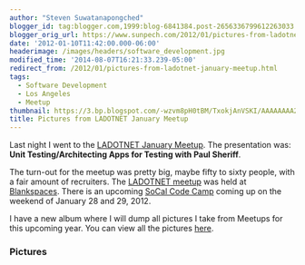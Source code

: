 ```yaml
---
author: "Steven Suwatanapongched"
blogger_id: tag:blogger.com,1999:blog-6841384.post-2656336799612263033
blogger_orig_url: https://www.sunpech.com/2012/01/pictures-from-ladotnet-january-meetup.html
date: '2012-01-10T11:42:00.000-06:00'
headerimage: /images/headers/software_development.jpg
modified_time: '2014-08-07T16:21:33.239-05:00'
redirect_from: /2012/01/pictures-from-ladotnet-january-meetup.html
tags:
  - Software Development
  - Los Angeles
  - Meetup
thumbnail: https://3.bp.blogspot.com/-wzvm8pH0tBM/TxokjAnVSKI/AAAAAAAA2zU/l-BMG3ZCH34/s800/2012-01-09+at+18-34-30.jpg
title: Pictures from LADOTNET January Meetup
---
```



Last night I went to the <a href="https://www.ladotnet.org/events/44238462/?eventId=44238462&amp;action=detail">LADOTNET January Meetup</a>. The presentation was: <b>Unit Testing/Architecting Apps for Testing with Paul Sheriff</b>.

The turn-out for the meetup was pretty big, maybe fifty to sixty people, with a fair amount of recruiters. The <a href="https://www.ladotnet.org/">LADOTNET meetup</a> was held at <a href="https://www.blankspaces.com/">Blankspaces</a>. There is an upcoming <a href="https://www.socalcodecamp.com/">SoCal Code Camp</a> coming up on the weekend of January 28 and 29, 2012.

I have a new album where I will dump all pictures I take from Meetups for this upcoming year. You can view all the pictures <a href="https://picasaweb.google.com/sunpech/2012Meetups?authuser=0&amp;feat=directlink">here</a>.

### Pictures

<a href="https://3.bp.blogspot.com/-wzvm8pH0tBM/TxokjAnVSKI/AAAAAAAA2zU/l-BMG3ZCH34/s800/2012-01-09+at+18-34-30.jpg" alt=""><img   border="0"  src="https://3.bp.blogspot.com/-wzvm8pH0tBM/TxokjAnVSKI/AAAAAAAA2zU/l-BMG3ZCH34/s800/2012-01-09+at+18-34-30.jpg" alt=""  /></a>

<a href="https://3.bp.blogspot.com/-u0QVBneyjV4/Txokj0cFTCI/AAAAAAAA2zc/-vnr085As5E/s800/2012-01-09+at+18-34-44.jpg" alt=""><img   border="0"  src="https://3.bp.blogspot.com/-u0QVBneyjV4/Txokj0cFTCI/AAAAAAAA2zc/-vnr085As5E/s800/2012-01-09+at+18-34-44.jpg" alt=""  /></a>

<a href="https://1.bp.blogspot.com/-w7xlY7YEJaU/TxoknH_xZ6I/AAAAAAAA2z8/QDImtiJDiT8/s800/2012-01-09+at+18-57-41.jpg" alt=""><img   border="0"  src="https://1.bp.blogspot.com/-w7xlY7YEJaU/TxoknH_xZ6I/AAAAAAAA2z8/QDImtiJDiT8/s800/2012-01-09+at+18-57-41.jpg" alt=""  /></a>

<a href="https://4.bp.blogspot.com/-9f3-jq0kT24/Txokni4SygI/AAAAAAAA204/ev_bb_aX0tg/s800/2012-01-09+at+18-57-50.jpg" alt=""><img   border="0"  src="https://4.bp.blogspot.com/-9f3-jq0kT24/Txokni4SygI/AAAAAAAA204/ev_bb_aX0tg/s800/2012-01-09+at+18-57-50.jpg" alt=""  /></a>

<a href="https://2.bp.blogspot.com/-vBxNc3HkX6E/TxokpTneyhI/AAAAAAAA22U/IFTXfnaRyEE/s800/2012-01-09+at+19-04-16.jpg" alt=""><img   border="0"  src="https://2.bp.blogspot.com/-vBxNc3HkX6E/TxokpTneyhI/AAAAAAAA22U/IFTXfnaRyEE/s800/2012-01-09+at+19-04-16.jpg" alt=""  /></a>

<a href="https://4.bp.blogspot.com/-qBZ-isI7Rng/TxokrqkvJlI/AAAAAAAA230/z-cJcwem4Yo/s800/2012-01-09+at+19-08-10.jpg" alt=""><img   border="0"  src="https://4.bp.blogspot.com/-qBZ-isI7Rng/TxokrqkvJlI/AAAAAAAA230/z-cJcwem4Yo/s800/2012-01-09+at+19-08-10.jpg" alt=""  /></a>

<a href="https://1.bp.blogspot.com/-gWnu_0INmVQ/TxoktT3r7KI/AAAAAAAA21Q/YJb4vEk8tHA/s800/2012-01-09+at+19-08-25.jpg" alt=""><img   border="0"  src="https://1.bp.blogspot.com/-gWnu_0INmVQ/TxoktT3r7KI/AAAAAAAA21Q/YJb4vEk8tHA/s800/2012-01-09+at+19-08-25.jpg" alt=""  /></a>

<a href="https://3.bp.blogspot.com/-1nd42wJ69W0/Txokvhl0nsI/AAAAAAAA28Y/NWJQJa0JQVA/s800/2012-01-09+at+19-16-58.jpg" alt=""><img   border="0"  src="https://3.bp.blogspot.com/-1nd42wJ69W0/Txokvhl0nsI/AAAAAAAA28Y/NWJQJa0JQVA/s800/2012-01-09+at+19-16-58.jpg" alt=""  /></a>

<a href="https://4.bp.blogspot.com/-ZztTDcmdEyE/Txokxv9rhzI/AAAAAAAA22M/I5iWpE4NrSA/s800/2012-01-09+at+19-23-26.jpg" alt=""><img   border="0"  src="https://4.bp.blogspot.com/-ZztTDcmdEyE/Txokxv9rhzI/AAAAAAAA22M/I5iWpE4NrSA/s800/2012-01-09+at+19-23-26.jpg" alt=""  /></a>

<a href="https://4.bp.blogspot.com/-7vDJ4aw7ExQ/Txok3kXOiwI/AAAAAAAA278/eom2Js24XPo/s800/2012-01-09+at+19-27-28.jpg" alt=""><img   border="0"  src="https://4.bp.blogspot.com/-7vDJ4aw7ExQ/Txok3kXOiwI/AAAAAAAA278/eom2Js24XPo/s800/2012-01-09+at+19-27-28.jpg" alt=""  /></a>

<a href="https://2.bp.blogspot.com/-Bd_cJ7H7vFs/Txok4QU3PLI/AAAAAAAA23U/n6qXtrL1T6E/s800/2012-01-09+at+19-27-37.jpg" alt=""><img   border="0"  src="https://2.bp.blogspot.com/-Bd_cJ7H7vFs/Txok4QU3PLI/AAAAAAAA23U/n6qXtrL1T6E/s800/2012-01-09+at+19-27-37.jpg" alt=""  /></a>

<a href="https://4.bp.blogspot.com/-kxzssoYqWI4/Txok44jAo1I/AAAAAAAA23c/YwU-Xuy_EWg/s800/2012-01-09+at+19-28-02.jpg" alt=""><img   border="0"  src="https://4.bp.blogspot.com/-kxzssoYqWI4/Txok44jAo1I/AAAAAAAA23c/YwU-Xuy_EWg/s800/2012-01-09+at+19-28-02.jpg" alt=""  /></a>

<a href="https://2.bp.blogspot.com/-OpoFmfPHa5M/Txok5q-izlI/AAAAAAAA23k/OeZif-SbL7w/s800/2012-01-09+at+19-37-38.jpg" alt=""><img   border="0"  src="https://2.bp.blogspot.com/-OpoFmfPHa5M/Txok5q-izlI/AAAAAAAA23k/OeZif-SbL7w/s800/2012-01-09+at+19-37-38.jpg" alt=""  /></a>